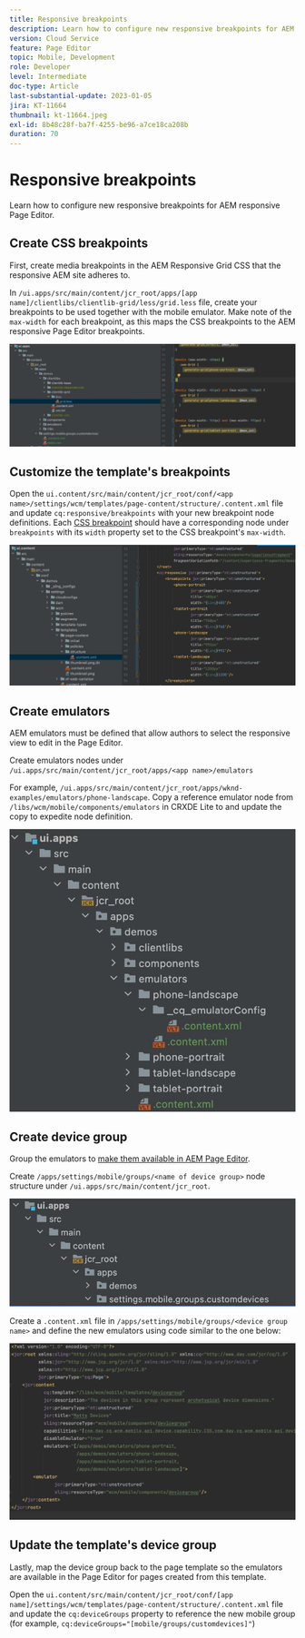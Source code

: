 ```yaml
---
title: Responsive breakpoints
description: Learn how to configure new responsive breakpoints for AEM responsive Page Editor.
version: Cloud Service
feature: Page Editor
topic: Mobile, Development
role: Developer
level: Intermediate
doc-type: Article
last-substantial-update: 2023-01-05
jira: KT-11664
thumbnail: kt-11664.jpeg
exl-id: 8b48c28f-ba7f-4255-be96-a7ce18ca208b
duration: 70
---
```

# Responsive breakpoints

Learn how to configure new responsive breakpoints for AEM responsive Page Editor.

## Create CSS breakpoints

First, create media breakpoints in the AEM Responsive Grid CSS that the responsive AEM site adheres to.

In `/ui.apps/src/main/content/jcr_root/apps/[app name]/clientlibs/clientlib-grid/less/grid.less` file, create your breakpoints to be used together with the mobile emulator. Make note of the `max-width` for each breakpoint, as this maps the CSS breakpoints to the AEM responsive Page Editor breakpoints.

![Create new responsive breakpoints](./assets/responsive-breakpoints/create-new-breakpoints.jpg)

## Customize the template's breakpoints

Open the `ui.content/src/main/content/jcr_root/conf/<app name>/settings/wcm/templates/page-content/structure/.content.xml` file and update `cq:responsive/breakpoints` with your new breakpoint node definitions. Each [CSS breakpoint](#create-new-css-breakpoints) should have a corresponding node under `breakpoints` with its `width` property set to the CSS breakpoint's `max-width`. 

![Customize the template's responsive breakpoints](./assets/responsive-breakpoints/customize-template-breakpoints.jpg)

## Create emulators

AEM emulators must be defined that allow authors to select the responsive view to edit in the Page Editor.

Create emulators nodes under `/ui.apps/src/main/content/jcr_root/apps/<app name>/emulators`
 
For example, `/ui.apps/src/main/content/jcr_root/apps/wknd-examples/emulators/phone-landscape`. Copy a reference emulator node from `/libs/wcm/mobile/components/emulators` in CRXDE Lite to and update the copy to expedite node definition.

![Create new emulators](./assets/responsive-breakpoints/create-new-emulators.jpg)

## Create device group

Group the emulators to [make them available in AEM Page Editor](#update-the-templates-device-group).

Create `/apps/settings/mobile/groups/<name of device group>` node structure under `/ui.apps/src/main/content/jcr_root`.

![Create new device group](./assets/responsive-breakpoints/create-new-device-group.jpg)

Create a `.content.xml` file in `/apps/settings/mobile/groups/<device group name>` and define
the new emulators using code similar to the one below:

![Create new device](./assets/responsive-breakpoints/create-new-device.jpg)

## Update the template's device group

Lastly, map the device group back to the page template so the emulators are available in the Page Editor for pages created from this template.

Open the `ui.content/src/main/content/jcr_root/conf/[app name]/settings/wcm/templates/page-content/structure/.content.xml` file and update the `cq:deviceGroups` property to reference the new mobile group (for example, `cq:deviceGroups="[mobile/groups/customdevices]"`)
